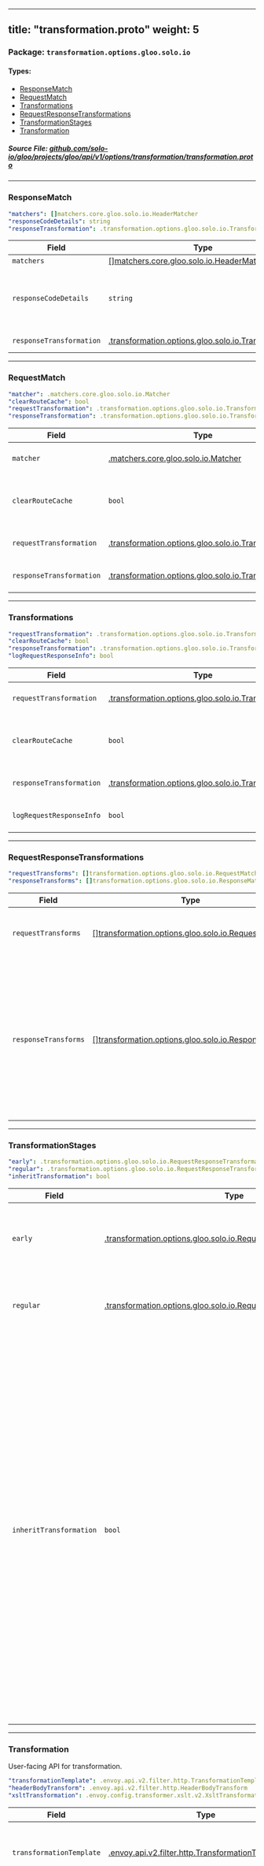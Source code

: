 
---
title: "transformation.proto"
weight: 5
---

<!-- Code generated by solo-kit. DO NOT EDIT. -->


### Package: `transformation.options.gloo.solo.io` 
#### Types:


- [ResponseMatch](#responsematch)
- [RequestMatch](#requestmatch)
- [Transformations](#transformations)
- [RequestResponseTransformations](#requestresponsetransformations)
- [TransformationStages](#transformationstages)
- [Transformation](#transformation)
  



##### Source File: [github.com/solo-io/gloo/projects/gloo/api/v1/options/transformation/transformation.proto](https://github.com/solo-io/gloo/blob/master/projects/gloo/api/v1/options/transformation/transformation.proto)





---
### ResponseMatch



```yaml
"matchers": []matchers.core.gloo.solo.io.HeaderMatcher
"responseCodeDetails": string
"responseTransformation": .transformation.options.gloo.solo.io.Transformation

```

| Field | Type | Description |
| ----- | ---- | ----------- | 
| `matchers` | [[]matchers.core.gloo.solo.io.HeaderMatcher](../../../core/matchers/matchers.proto.sk/#headermatcher) | Response headers to match on. |
| `responseCodeDetails` | `string` | Response code detail to match on. To see the response code details for your usecase, you can use the envoy access log %RESPONSE_CODE_DETAILS% formatter to log it. |
| `responseTransformation` | [.transformation.options.gloo.solo.io.Transformation](../transformation.proto.sk/#transformation) | Transformation to apply on the response. |




---
### RequestMatch



```yaml
"matcher": .matchers.core.gloo.solo.io.Matcher
"clearRouteCache": bool
"requestTransformation": .transformation.options.gloo.solo.io.Transformation
"responseTransformation": .transformation.options.gloo.solo.io.Transformation

```

| Field | Type | Description |
| ----- | ---- | ----------- | 
| `matcher` | [.matchers.core.gloo.solo.io.Matcher](../../../core/matchers/matchers.proto.sk/#matcher) | Matches on the request properties. |
| `clearRouteCache` | `bool` | Should we clear the route cache if a transformation was matched. |
| `requestTransformation` | [.transformation.options.gloo.solo.io.Transformation](../transformation.proto.sk/#transformation) | Transformation to apply on the request. |
| `responseTransformation` | [.transformation.options.gloo.solo.io.Transformation](../transformation.proto.sk/#transformation) | Transformation to apply on the response. |




---
### Transformations



```yaml
"requestTransformation": .transformation.options.gloo.solo.io.Transformation
"clearRouteCache": bool
"responseTransformation": .transformation.options.gloo.solo.io.Transformation
"logRequestResponseInfo": bool

```

| Field | Type | Description |
| ----- | ---- | ----------- | 
| `requestTransformation` | [.transformation.options.gloo.solo.io.Transformation](../transformation.proto.sk/#transformation) | Apply a transformation to requests. |
| `clearRouteCache` | `bool` | Clear the route cache if the request transformation was applied. |
| `responseTransformation` | [.transformation.options.gloo.solo.io.Transformation](../transformation.proto.sk/#transformation) | Apply a transformation to responses. |
| `logRequestResponseInfo` | `bool` | Log request/response info. |




---
### RequestResponseTransformations



```yaml
"requestTransforms": []transformation.options.gloo.solo.io.RequestMatch
"responseTransforms": []transformation.options.gloo.solo.io.ResponseMatch

```

| Field | Type | Description |
| ----- | ---- | ----------- | 
| `requestTransforms` | [[]transformation.options.gloo.solo.io.RequestMatch](../transformation.proto.sk/#requestmatch) | Transformations to apply on the request. The first request that matches will apply. |
| `responseTransforms` | [[]transformation.options.gloo.solo.io.ResponseMatch](../transformation.proto.sk/#responsematch) | Transformations to apply on the response. This field is only consulted if there is no response transformation in the matched `request_transforms`. i.e. Only one response transformation will be executed. The first response transformation that matches will apply. |




---
### TransformationStages



```yaml
"early": .transformation.options.gloo.solo.io.RequestResponseTransformations
"regular": .transformation.options.gloo.solo.io.RequestResponseTransformations
"inheritTransformation": bool

```

| Field | Type | Description |
| ----- | ---- | ----------- | 
| `early` | [.transformation.options.gloo.solo.io.RequestResponseTransformations](../transformation.proto.sk/#requestresponsetransformations) | Early transformations happen before most other options (Like Auth and Rate Limit). |
| `regular` | [.transformation.options.gloo.solo.io.RequestResponseTransformations](../transformation.proto.sk/#requestresponsetransformations) | Regular transformations happen after Auth and Rate limit decisions has been made. |
| `inheritTransformation` | `bool` | Inherit transformation config from parent. This has no affect on VirtualHost level transformations. If a RouteTable or Route wants to inherit transformations from it's parent RouteTable or VirtualHost, this should be set to true, else transformations from parents will not be inherited. Transformations are ordered so the child's transformation gets priority, so in the case where a child and parent's transformation matchers are the same, only the child's transformation will run because only one transformation will run per stage. Defaults to false. |




---
### Transformation

 
User-facing API for transformation.

```yaml
"transformationTemplate": .envoy.api.v2.filter.http.TransformationTemplate
"headerBodyTransform": .envoy.api.v2.filter.http.HeaderBodyTransform
"xsltTransformation": .envoy.config.transformer.xslt.v2.XsltTransformation

```

| Field | Type | Description |
| ----- | ---- | ----------- | 
| `transformationTemplate` | [.envoy.api.v2.filter.http.TransformationTemplate](../../../../external/envoy/extensions/transformation/transformation.proto.sk/#transformationtemplate) | Apply transformation templates. Only one of `transformationTemplate`, `headerBodyTransform`, or `xsltTransformation` can be set. |
| `headerBodyTransform` | [.envoy.api.v2.filter.http.HeaderBodyTransform](../../../../external/envoy/extensions/transformation/transformation.proto.sk/#headerbodytransform) | This type of transformation will make all the headers available in the response body. The resulting JSON body will consist of two attributes: 'headers', containing the headers, and 'body', containing the original body. Only one of `headerBodyTransform`, `transformationTemplate`, or `xsltTransformation` can be set. |
| `xsltTransformation` | [.envoy.config.transformer.xslt.v2.XsltTransformation](../../../../external/envoy/extensions/transformers/xslt/xslt_transformer.proto.sk/#xslttransformation) | (Enterprise Only): Xslt Transformation. Only one of `xsltTransformation`, `transformationTemplate`, or `headerBodyTransform` can be set. |





<!-- Start of HubSpot Embed Code -->
<script type="text/javascript" id="hs-script-loader" async defer src="//js.hs-scripts.com/5130874.js"></script>
<!-- End of HubSpot Embed Code -->
